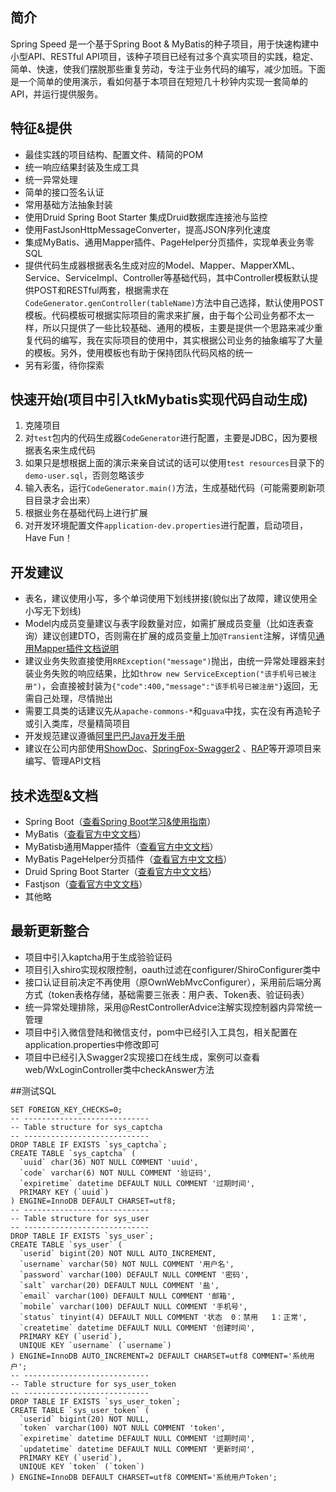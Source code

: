 ## 简介
Spring Speed 是一个基于Spring Boot & MyBatis的种子项目，用于快速构建中小型API、RESTful API项目，该种子项目已经有过多个真实项目的实践，稳定、简单、快速，使我们摆脱那些重复劳动，专注于业务代码的编写，减少加班。下面是一个简单的使用演示，看如何基于本项目在短短几十秒钟内实现一套简单的API，并运行提供服务。

## 特征&提供
- 最佳实践的项目结构、配置文件、精简的POM
- 统一响应结果封装及生成工具
- 统一异常处理
- 简单的接口签名认证
- 常用基础方法抽象封装
- 使用Druid Spring Boot Starter 集成Druid数据库连接池与监控
- 使用FastJsonHttpMessageConverter，提高JSON序列化速度
- 集成MyBatis、通用Mapper插件、PageHelper分页插件，实现单表业务零SQL
- 提供代码生成器根据表名生成对应的Model、Mapper、MapperXML、Service、ServiceImpl、Controller等基础代码，其中Controller模板默认提供POST和RESTful两套，根据需求在```CodeGenerator.genController(tableName)```方法中自己选择，默认使用POST模板。代码模板可根据实际项目的需求来扩展，由于每个公司业务都不太一样，所以只提供了一些比较基础、通用的模板，主要是提供一个思路来减少重复代码的编写，我在实际项目的使用中，其实根据公司业务的抽象编写了大量的模板。另外，使用模板也有助于保持团队代码风格的统一
- 另有彩蛋，待你探索
 
## 快速开始(项目中引入tkMybatis实现代码自动生成)
1. 克隆项目
2. 对```test```包内的代码生成器```CodeGenerator```进行配置，主要是JDBC，因为要根据表名来生成代码
3. 如果只是想根据上面的演示来亲自试试的话可以使用```test resources```目录下的```demo-user.sql```，否则忽略该步
3. 输入表名，运行```CodeGenerator.main()```方法，生成基础代码（可能需要刷新项目目录才会出来）
4. 根据业务在基础代码上进行扩展
5. 对开发环境配置文件```application-dev.properties```进行配置，启动项目，Have Fun！
 
## 开发建议
- 表名，建议使用小写，多个单词使用下划线拼接(貌似出了故障，建议使用全小写无下划线)
- Model内成员变量建议与表字段数量对应，如需扩展成员变量（比如连表查询）建议创建DTO，否则需在扩展的成员变量上加```@Transient```注解，详情见[通用Mapper插件文档说明](https://mapperhelper.github.io/docs/2.use/)
- 建议业务失败直接使用```RRException("message")```抛出，由统一异常处理器来封装业务失败的响应结果，比如```throw new ServiceException("该手机号已被注册")```，会直接被封装为```{"code":400,"message":"该手机号已被注册"}```返回，无需自己处理，尽情抛出
- 需要工具类的话建议先从```apache-commons-*```和```guava```中找，实在没有再造轮子或引入类库，尽量精简项目
- 开发规范建议遵循[阿里巴巴Java开发手册](https://github.com/lihengming/java-codes/blob/master/shared-resources/%E9%98%BF%E9%87%8C%E5%B7%B4%E5%B7%B4Java%E5%BC%80%E5%8F%91%E6%89%8B%E5%86%8CV1.3.0.pdf)
- 建议在公司内部使用[ShowDoc](https://github.com/star7th/showdoc)、[SpringFox-Swagger2](https://github.com/springfox/springfox) 、[RAP](https://github.com/thx/RAP)等开源项目来编写、管理API文档 

## 技术选型&文档
- Spring Boot（[查看Spring Boot学习&使用指南](http://www.jianshu.com/p/1a9fd8936bd8)）
- MyBatis（[查看官方中文文档](http://www.mybatis.org/mybatis-3/zh/index.html)）
- MyBatisb通用Mapper插件（[查看官方中文文档](https://mapperhelper.github.io/docs/)）
- MyBatis PageHelper分页插件（[查看官方中文文档](https://pagehelper.github.io/)）
- Druid Spring Boot Starter（[查看官方中文文档](https://github.com/alibaba/druid/tree/master/druid-spring-boot-starter/)）
- Fastjson（[查看官方中文文档](https://github.com/Alibaba/fastjson/wiki/%E9%A6%96%E9%A1%B5)）
- 其他略

## 最新更新整合
- 项目中引入kaptcha用于生成验验证码
- 项目引入shiro实现权限控制，oauth过滤在configurer/ShiroConfigurer类中
- 接口认证目前决定不再使用（原OwnWebMvcConfigurer），采用前后端分离方式（token表格存储，基础需要三张表：用户表、Token表、验证码表）
- 统一异常处理排除，采用@RestControllerAdvice注解实现控制器内异常统一管理
- 项目中引入微信登陆和微信支付，pom中已经引入工具包，相关配置在application.properties中修改即可
- 项目中已经引入Swagger2实现接口在线生成，案例可以查看web/WxLoginController类中checkAnswer方法

##测试SQL
```
SET FOREIGN_KEY_CHECKS=0;
-- ----------------------------
-- Table structure for sys_captcha
-- ----------------------------
DROP TABLE IF EXISTS `sys_captcha`;
CREATE TABLE `sys_captcha` (
  `uuid` char(36) NOT NULL COMMENT 'uuid',
  `code` varchar(6) NOT NULL COMMENT '验证码',
  `expiretime` datetime DEFAULT NULL COMMENT '过期时间',
  PRIMARY KEY (`uuid`)
) ENGINE=InnoDB DEFAULT CHARSET=utf8;
-- ----------------------------
-- Table structure for sys_user
-- ----------------------------
DROP TABLE IF EXISTS `sys_user`;
CREATE TABLE `sys_user` (
  `userid` bigint(20) NOT NULL AUTO_INCREMENT,
  `username` varchar(50) NOT NULL COMMENT '用户名',
  `password` varchar(100) DEFAULT NULL COMMENT '密码',
  `salt` varchar(20) DEFAULT NULL COMMENT '盐',
  `email` varchar(100) DEFAULT NULL COMMENT '邮箱',
  `mobile` varchar(100) DEFAULT NULL COMMENT '手机号',
  `status` tinyint(4) DEFAULT NULL COMMENT '状态  0：禁用   1：正常',
  `createtime` datetime DEFAULT NULL COMMENT '创建时间',
  PRIMARY KEY (`userid`),
  UNIQUE KEY `username` (`username`)
) ENGINE=InnoDB AUTO_INCREMENT=2 DEFAULT CHARSET=utf8 COMMENT='系统用户';
-- ----------------------------
-- Table structure for sys_user_token
-- ----------------------------
DROP TABLE IF EXISTS `sys_user_token`;
CREATE TABLE `sys_user_token` (
  `userid` bigint(20) NOT NULL,
  `token` varchar(100) NOT NULL COMMENT 'token',
  `expiretime` datetime DEFAULT NULL COMMENT '过期时间',
  `updatetime` datetime DEFAULT NULL COMMENT '更新时间',
  PRIMARY KEY (`userid`),
  UNIQUE KEY `token` (`token`)
) ENGINE=InnoDB DEFAULT CHARSET=utf8 COMMENT='系统用户Token';
```
